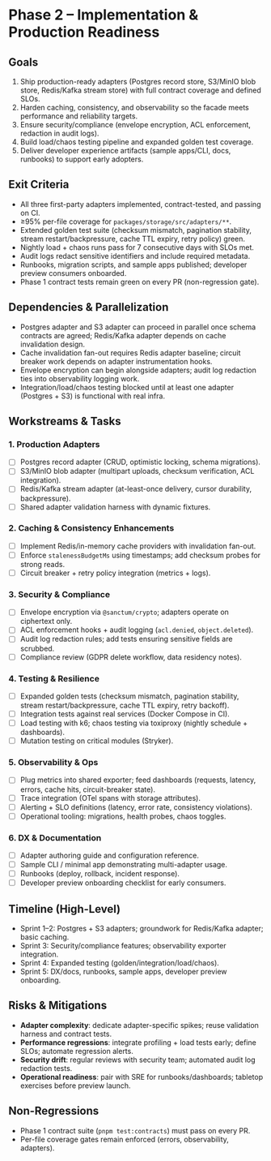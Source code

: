 # Phase 2 – Implementation & Production Readiness

## Goals
1. Ship production-ready adapters (Postgres record store, S3/MinIO blob store, Redis/Kafka stream store) with full contract coverage and defined SLOs.
2. Harden caching, consistency, and observability so the facade meets performance and reliability targets.
3. Ensure security/compliance (envelope encryption, ACL enforcement, redaction in audit logs).
4. Build load/chaos testing pipeline and expanded golden test coverage.
5. Deliver developer experience artifacts (sample apps/CLI, docs, runbooks) to support early adopters.

## Exit Criteria
- All three first-party adapters implemented, contract-tested, and passing on CI.
- ≥95% per-file coverage for `packages/storage/src/adapters/**`.
- Extended golden test suite (checksum mismatch, pagination stability, stream restart/backpressure, cache TTL expiry, retry policy) green.
- Nightly load + chaos runs pass for 7 consecutive days with SLOs met.
- Audit logs redact sensitive identifiers and include required metadata.
- Runbooks, migration scripts, and sample apps published; developer preview consumers onboarded.
- Phase 1 contract tests remain green on every PR (non-regression gate).

## Dependencies & Parallelization
- Postgres adapter and S3 adapter can proceed in parallel once schema contracts are agreed; Redis/Kafka adapter depends on cache invalidation design.
- Cache invalidation fan-out requires Redis adapter baseline; circuit breaker work depends on adapter instrumentation hooks.
- Envelope encryption can begin alongside adapters; audit log redaction ties into observability logging work.
- Integration/load/chaos testing blocked until at least one adapter (Postgres + S3) is functional with real infra.

## Workstreams & Tasks

### 1. Production Adapters
- [ ] Postgres record adapter (CRUD, optimistic locking, schema migrations).
- [ ] S3/MinIO blob adapter (multipart uploads, checksum verification, ACL integration).
- [ ] Redis/Kafka stream adapter (at-least-once delivery, cursor durability, backpressure).
- [ ] Shared adapter validation harness with dynamic fixtures.

### 2. Caching & Consistency Enhancements
- [ ] Implement Redis/in-memory cache providers with invalidation fan-out.
- [ ] Enforce `stalenessBudgetMs` using timestamps; add checksum probes for strong reads.
- [ ] Circuit breaker + retry policy integration (metrics + logs).

### 3. Security & Compliance
- [ ] Envelope encryption via `@sanctum/crypto`; adapters operate on ciphertext only.
- [ ] ACL enforcement hooks + audit logging (`acl.denied`, `object.deleted`).
- [ ] Audit log redaction rules; add tests ensuring sensitive fields are scrubbed.
- [ ] Compliance review (GDPR delete workflow, data residency notes).

### 4. Testing & Resilience
- [ ] Expanded golden tests (checksum mismatch, pagination stability, stream restart/backpressure, cache TTL expiry, retry backoff).
- [ ] Integration tests against real services (Docker Compose in CI).
- [ ] Load testing with k6; chaos testing via toxiproxy (nightly schedule + dashboards).
- [ ] Mutation testing on critical modules (Stryker).

### 5. Observability & Ops
- [ ] Plug metrics into shared exporter; feed dashboards (requests, latency, errors, cache hits, circuit-breaker state).
- [ ] Trace integration (OTel spans with storage attributes).
- [ ] Alerting + SLO definitions (latency, error rate, consistency violations).
- [ ] Operational tooling: migrations, health probes, chaos toggles.

### 6. DX & Documentation
- [ ] Adapter authoring guide and configuration reference.
- [ ] Sample CLI / minimal app demonstrating multi-adapter usage.
- [ ] Runbooks (deploy, rollback, incident response).
- [ ] Developer preview onboarding checklist for early consumers.

## Timeline (High-Level)
- Sprint 1–2: Postgres + S3 adapters; groundwork for Redis/Kafka adapter; basic caching.
- Sprint 3: Security/compliance features; observability exporter integration.
- Sprint 4: Expanded testing (golden/integration/load/chaos).
- Sprint 5: DX/docs, runbooks, sample apps, developer preview onboarding.

## Risks & Mitigations
- **Adapter complexity**: dedicate adapter-specific spikes; reuse validation harness and contract tests.
- **Performance regressions**: integrate profiling + load tests early; define SLOs; automate regression alerts.
- **Security drift**: regular reviews with security team; automated audit log redaction tests.
- **Operational readiness**: pair with SRE for runbooks/dashboards; tabletop exercises before preview launch.

## Non-Regressions
- Phase 1 contract suite (`pnpm test:contracts`) must pass on every PR.
- Per-file coverage gates remain enforced (errors, observability, adapters).

